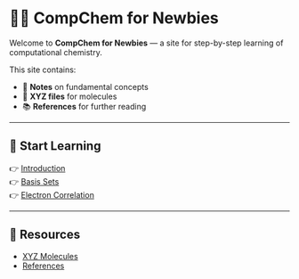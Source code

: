 # 👩‍🔬 CompChem for Newbies

Welcome to **CompChem for Newbies** — a site for step-by-step learning of computational chemistry.

This site contains:

- 🌱 **Notes** on fundamental concepts  
- 📂 **XYZ files** for molecules  
- 📚 **References** for further reading  

---

## 📖 Start Learning

👉 [Introduction](_notebooks/introduction.md)  
👉 [Basis Sets](_notebooks/basis_sets.md)  
👉 [Electron Correlation](_notebooks/correlation.md)  

---

## 📂 Resources

- [XYZ Molecules](xyz/)  
- [References](references/refs.md)

